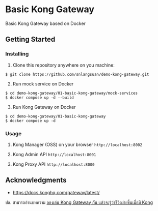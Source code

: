 # Basic Kong Gateway

Basic Kong Gateway based on Docker

## Getting Started

### Installing

1. Clone this repository anywhere on you machine:

```
$ git clone https://github.com/snlangsuan/demo-kong-gateway.git
```

2. Run mock service on Docker

```
$ cd demo-kong-gateway/01-basic-kong-gateway/mock-services
$ docker compose up -d --build
```

3. Run Kong Gateway on Docker

```
$ cd demo-kong-gateway/01-basic-kong-gateway
$ docker compose up -d
```

### Usage

1. Kong Manager (OSS) on your browser `http://localhost:8002`

2. Kong Admin API `http://localhost:8001`

3. Kong Proxy API `http://localhost:8000`

## Acknowledgments
- https://docs.konghq.com/gateway/latest/

ปล. สามารถอ่านบทความ [ลองเล่น Kong Gateway กัน แล้วจะรู้ว่าชีวิตง่ายขึ้นเมื่อมี Kong](https://medium.com/@decimo/%E0%B8%A5%E0%B8%AD%E0%B8%87%E0%B9%80%E0%B8%A5%E0%B9%88%E0%B8%99-kong-gateway-%E0%B9%81%E0%B8%A5%E0%B9%89%E0%B8%A7%E0%B8%88%E0%B8%B0%E0%B8%A3%E0%B8%B9%E0%B9%89%E0%B8%A7%E0%B9%88%E0%B8%B2%E0%B8%8A%E0%B8%B5%E0%B8%A7%E0%B8%B4%E0%B8%95%E0%B8%87%E0%B9%88%E0%B8%B2%E0%B8%A2%E0%B8%82%E0%B8%B6%E0%B9%89%E0%B8%99%E0%B9%80%E0%B8%A1%E0%B8%B7%E0%B9%88%E0%B8%AD%E0%B8%A1%E0%B8%B5-kong-3e5c9683c137)